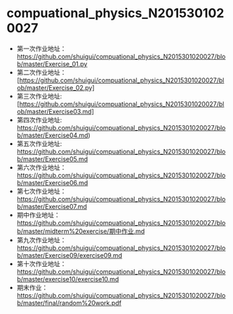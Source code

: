      
# compuational_physics_N2015301020027

* 第一次作业地址：https://github.com/shuigui/compuational_physics_N2015301020027/blob/master/Exercise_01.py
* 第二次作业地址：[https://github.com/shuigui/compuational_physics_N2015301020027/blob/master/Exercise_02.py]
* 第三次作业地址: [https://github.com/shuigui/compuational_physics_N2015301020027/blob/master/Exercise03.md]
* 第四次作业地址: https://github.com/shuigui/compuational_physics_N2015301020027/blob/master/Exercise04.md)  
* 第五次作业地址: https://github.com/shuigui/compuational_physics_N2015301020027/blob/master/Exercise05.md
* 第六次作业地址：https://github.com/shuigui/compuational_physics_N2015301020027/blob/master/Exercise06.md  
* 第七次作业地址：https://github.com/shuigui/compuational_physics_N2015301020027/blob/master/Exercise07.md
* 期中作业地址：https://github.com/shuigui/compuational_physics_N2015301020027/blob/master/midterm%20exercise/期中作业.md  
* 第九次作业地址：https://github.com/shuigui/compuational_physics_N2015301020027/blob/master/Exercise09/exercise09.md  
* 第十次作业地址：https://github.com/shuigui/compuational_physics_N2015301020027/blob/master/exercise10/exercise10.md
* 期末作业：https://github.com/shuigui/compuational_physics_N2015301020027/blob/master/final/random%20work.pdf
